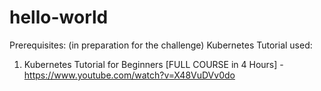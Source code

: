 # hello-world

Prerequisites:
(in preparation for the challenge)
Kubernetes Tutorial used:
1. Kubernetes Tutorial for Beginners [FULL COURSE in 4 Hours] - https://www.youtube.com/watch?v=X48VuDVv0do


